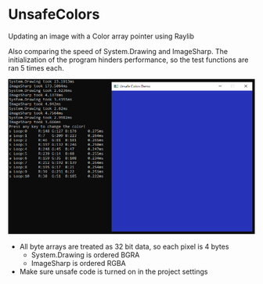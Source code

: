 # UnsafeColors
Updating an image with a Color array pointer using Raylib  

Also comparing the speed of System.Drawing and ImageSharp. The initialization of the program hinders performance, so the test functions are ran 5 times each.

![Capture](./Capture.PNG)

- All byte arrays are treated as 32 bit data, so each pixel is 4 bytes
    - System.Drawing is ordered BGRA
    - ImageSharp is ordered RGBA
- Make sure unsafe code is turned on in the project settings
